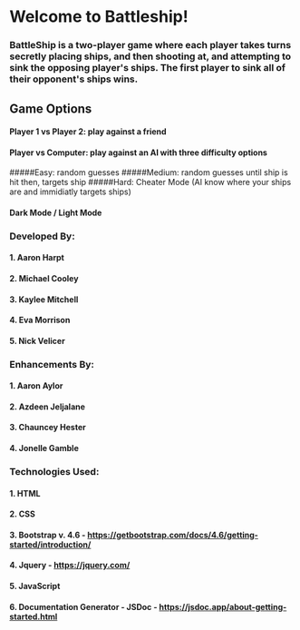# Welcome to Battleship!
### BattleShip is a two-player game where each player takes turns secretly placing ships, and then shooting at, and attempting to sink the opposing player's ships.  The first player to sink all of their opponent's ships wins.

## Game Options
#### Player 1 vs Player 2: play against a friend
#### Player vs Computer: play against an AI with three difficulty options
#####Easy: random guesses
#####Medium: random guesses until ship is hit then, targets ship
#####Hard: Cheater Mode (AI know where your ships are and immidiatly targets ships)
#### Dark Mode / Light Mode

### Developed By:
#### 1. Aaron Harpt
#### 2. Michael Cooley
#### 3. Kaylee Mitchell
#### 4. Eva Morrison
#### 5. Nick Velicer


### Enhancements By:
#### 1. Aaron Aylor
#### 2. Azdeen Jeljalane 
#### 3. Chauncey Hester
#### 4. Jonelle Gamble


### Technologies Used:
#### 1. HTML
#### 2. CSS
#### 3. Bootstrap v. 4.6 - https://getbootstrap.com/docs/4.6/getting-started/introduction/
#### 4. Jquery - https://jquery.com/
#### 5. JavaScript
#### 6. Documentation Generator - JSDoc - https://jsdoc.app/about-getting-started.html
